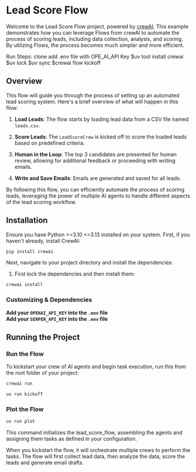 # Lead Score Flow

Welcome to the Lead Score Flow project, powered by [crewAI](https://crewai.com). This example demonstrates how you can leverage Flows from crewAI to automate the process of scoring leads, including data collection, analysis, and scoring. By utilizing Flows, the process becomes much simpler and more efficient.

Run Steps:
clone
add .env file with OPE_AI_API Key
$uv tool install crewai
$uv lock
$uv sync
$crewai flow kickoff


## Overview

This flow will guide you through the process of setting up an automated lead scoring system. Here's a brief overview of what will happen in this flow:

1. **Load Leads**: The flow starts by loading lead data from a CSV file named `leads.csv`.

2. **Score Leads**: The `LeadScoreCrew` is kicked off to score the loaded leads based on predefined criteria.

3. **Human in the Loop**: The top 3 candidates are presented for human review, allowing for additional feedback or proceeding with writing emails.

4. **Write and Save Emails**: Emails are generated and saved for all leads.

By following this flow, you can efficiently automate the process of scoring leads, leveraging the power of multiple AI agents to handle different aspects of the lead scoring workflow.

## Installation

Ensure you have Python >=3.10 <=3.13 installed on your system. First, if you haven't already, install CrewAI:

```bash
pip install crewai
```

Next, navigate to your project directory and install the dependencies:

1. First lock the dependencies and then install them:

```bash
crewai install
```

### Customizing & Dependencies

**Add your `OPENAI_API_KEY` into the `.env` file**  
**Add your `SERPER_API_KEY` into the `.env` file**


## Running the Project

### Run the Flow

To kickstart your crew of AI agents and begin task execution, run this from the root folder of your project:

```bash
crewai run
```
```bash
uv run kickoff
```
### Plot the Flow

```bash
uv run plot
```

This command initializes the lead_score_flow, assembling the agents and assigning them tasks as defined in your configuration.

When you kickstart the flow, it will orchestrate multiple crews to perform the tasks. The flow will first collect lead data, then analyze the data, score the leads and generate email drafts.


